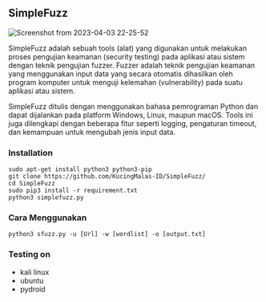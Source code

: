 ## SimpleFuzz

![Screenshot from 2023-04-03 22-25-52](https://user-images.githubusercontent.com/105418279/229556129-0657590c-2691-4f67-a26d-8c06d9a7f660.png)


SimpleFuzz adalah sebuah tools (alat) yang digunakan untuk melakukan proses pengujian keamanan (security testing) pada aplikasi atau sistem dengan teknik pengujian fuzzer. Fuzzer adalah teknik pengujian keamanan yang menggunakan input data yang secara otomatis dihasilkan oleh program komputer untuk menguji kelemahan (vulnerability) pada suatu aplikasi atau sistem.

SimpleFuzz ditulis dengan menggunakan bahasa pemrograman Python dan dapat dijalankan pada platform Windows, Linux, maupun macOS. Tools ini juga dilengkapi dengan beberapa fitur seperti logging, pengaturan timeout, dan kemampuan untuk mengubah jenis input data.

### Installation
```
sudo apt-get install python3 python3-pip
git clone https://github.com/KucingMalas-ID/SimpleFuzz/
cd SimpleFuzz
sudo pip3 install -r requirement.txt
python3 simplefuzz.py
```

### Cara Menggunakan
```
python3 sfuzz.py -u [Url] -w [wordlist] -o [output.txt]
```
### Testing on 

* kali linux
* ubuntu
* pydroid
